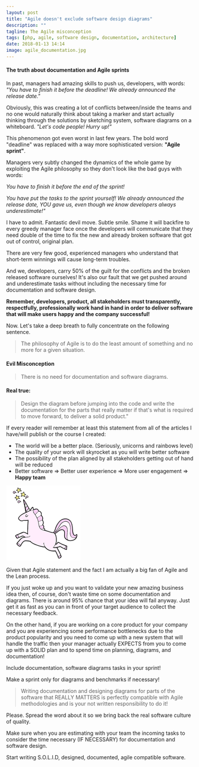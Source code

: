 ```yaml
---
layout: post
title: "Agile doesn't exclude software design diagrams"
description: ""
tagline: The Agile misconception
tags: [php, agile, software design, documentation, architecture]
date: 2018-01-13 14:14
image: agile_documentation.jpg
---
```


#### The truth about documentation and Agile sprints

In past, managers had amazing skills to push us, developers, with words: *"You have to finish it before the deadline! We already announced the release date."*

Obviously, this was creating a lot of conflicts between/inside the teams and no one would naturally think about taking a marker and start actually thinking through the solutions by sketching system, software diagrams on a whiteboard. *"Let's code people! Hurry up!"* 

This phenomenon got even worst in last few years. The bold word "deadline" was replaced with a way more sophisticated version: **"Agile sprint"**. 

Managers very subtly changed the dynamics of the whole game by exploiting the Agile philosophy so they don't look like the bad guys with words: 

*You have to finish it before the end of the sprint!*

*You have put the tasks to the sprint yourself! We already announced the release date, YOU gave us, even though we know developers always underestimate!"*

I have to admit. Fantastic devil move. Subtle smile. Shame it will backfire to every greedy manager face once the developers will communicate that they need double of the time to fix the new and already broken software that got out of control, original plan.

There are very few good, experienced managers who understand that short-term winnings will cause long-term troubles.

And we, developers, carry 50% of the guilt for the conflicts and the broken released software ourselves! It's also our fault that we get pushed around and underestimate tasks without including the necessary time for documentation and software design.

**Remember, developers, product, all stakeholders must transparently, respectfully, professionally work hand in hand in order to deliver software that will make users happy and the company successful!**

Now. Let's take a deep breath to fully concentrate on the following sentence.

> The philosophy of Agile is to do the least amount of something and no more for a given situation.

#### Evil Misconception
 
> There is no need for documentation and software diagrams.

#### Real true: 

>Design the diagram before jumping into the code and write the documentation for the parts that really matter if that's what is required to move forward, to deliver a solid product."

If every reader will remember at least this statement from all of the articles I have/will publish or the course I created:

- The world will be a better place. (Seriously, unicorns and rainbows level)
- The quality of your work will skyrocket as you will write better software
- The possibility of the plan aligned by all stakeholders getting out of hand will be reduced
- Better software => Better user experience => More user engagement => **Happy team**

![unicorn](/images/blog/unicorn2.png)

Given that Agile statement and the fact I am actually a big fan of Agile and the Lean process. 

If you just woke up and you want to validate your new amazing business idea then, of course, don't waste time on some documentation and diagrams. There is around 95% chance that your idea will fail anyway. Just get it as fast as you can in front of your target audience to collect the necessary feedback.

On the other hand, if you are working on a core product for your company and you are experiencing some performance bottlenecks due to the product popularity and you need to come up with a new system that will handle the traffic then your manager actually EXPECTS from you to come up with a SOLID plan and to spend time on planning, diagrams, and documentation!

Include documentation, software diagrams tasks in your sprint! 

Make a sprint only for diagrams and benchmarks if necessary!

> Writing documentation and designing diagrams for parts of the software that REALLY MATTERS is perfectly compatible with Agile methodologies and is your not written responsibility to do it!

Please. Spread the word about it so we bring back the real software culture of quality. 

Make sure when you are estimating with your team the incoming tasks to consider the time necessary (IF NECESSARY) for documentation and software design. 

Start writing S.O.L.I.D, designed, documented, agile compatible software.